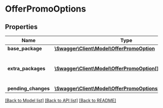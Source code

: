 # OfferPromoOptions

## Properties
Name | Type | Description | Notes
------------ | ------------- | ------------- | -------------
**base_package** | [**\Swagger\Client\Model\OfferPromoOption**](OfferPromoOption.md) |  | [optional] 
**extra_packages** | [**\Swagger\Client\Model\OfferPromoOption[]**](OfferPromoOption.md) | Extra promotion packages set on offer. | [optional] 
**pending_changes** | [**\Swagger\Client\Model\OfferPromoOptionsPendingChanges**](OfferPromoOptionsPendingChanges.md) |  | [optional] 

[[Back to Model list]](../../README.md#documentation-for-models) [[Back to API list]](../../README.md#documentation-for-api-endpoints) [[Back to README]](../../README.md)

